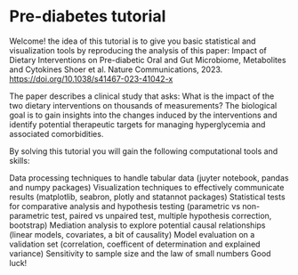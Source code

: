 # Pre-diabetes tutorial
Welcome! the idea of this tutorial is to give you basic statistical and visualization tools by reproducing the analysis of this paper:
Impact of Dietary Interventions on Pre-diabetic Oral and Gut Microbiome, Metabolites and Cytokines
Shoer et al. Nature Communications, 2023. https://doi.org/10.1038/s41467-023-41042-x

The paper describes a clinical study that asks: What is the impact of the two dietary interventions on thousands of measurements?
The biological goal is to gain insights into the changes induced by the interventions and identify potential therapeutic targets for managing hyperglycemia and associated comorbidities.

By solving this tutorial you will gain the following computational tools and skills:

Data processing techniques to handle tabular data
(juyter notebook, pandas and numpy packages)
Visualization techniques to effectively communicate results
(matplotlib, seabron, plotly and statannot packages)
Statistical tests for comparative analysis and hypothesis testing
(parametric vs non-parametric test, paired vs unpaired test, multiple hypothesis correction, bootstrap)
Mediation analysis to explore potential causal relationships
(linear models, covariates, a bit of causality)
Model evaluation on a validation set
(correlation, coefficent of determination and explained variance)
Sensitivity to sample size and the law of small numbers
Good luck!
